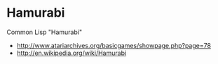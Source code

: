 Hamurabi
========

Common Lisp "Hamurabi" 

- http://www.atariarchives.org/basicgames/showpage.php?page=78
- http://en.wikipedia.org/wiki/Hamurabi